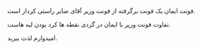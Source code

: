 فونت ایمان یک فونت برگرفته از فونت وزیر آقای صابر راستی کردار است.

تفاوت فونت وزیر با ایمان در گردی نقطه ها کرد بودن لبه هاست.

امیدوارم لذت ببرید.
